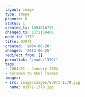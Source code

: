 ```yaml
---
layout: image
type: image
promote: 0
status: 1
created_ts: 1093016747
changed_ts: 1372159466
node_id: 1379
title: 03971
created: '2004-08-20'
changed: '2013-06-25'
redirect_from: []
permalink: "/node/1379/"
tags:
- 2004/01 - January 2004
- Karamea to Abel Tasman
images:
- src: image/images/03971-1379.jpg
  name: 03971-1379.jpg
---
```


